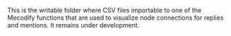 This is the writable folder where CSV files importable to one of the Mecodify functions that are used to visualize node connections for replies and mentions. It remains under development.
